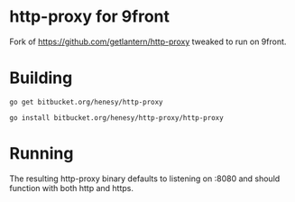 # http-proxy for 9front

Fork of https://github.com/getlantern/http-proxy tweaked to run on 9front.

# Building

`go get bitbucket.org/henesy/http-proxy`

`go install bitbucket.org/henesy/http-proxy/http-proxy` 

# Running

The resulting http-proxy binary defaults to listening on :8080 and should function with both http and https.

